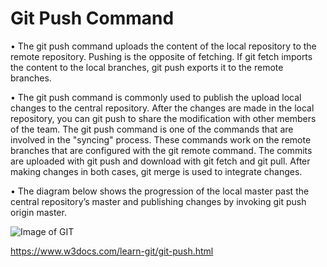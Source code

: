 # Git Push Command

•	The git push command uploads the content of the local repository to the remote repository. Pushing is the opposite of fetching. If git fetch imports the content to the local branches, git push exports it to the remote branches.


•	The git push command is commonly used to publish the upload local changes to the central repository. After the changes are made in the local repository, you can git push to share the modification with other members of the team. The git push command is one of the commands that are involved in the "syncing" process. These commands work on the remote branches that are configured with the git remote command. The commits are uploaded with git push and download with git fetch and git pull. After making changes in both cases, git merge is used to integrate changes.

•	The diagram below shows the progression of the local master past the central repository’s master and publishing changes by invoking git push origin master.

![Image of GIT]( https://www.w3docs.com/uploads/media/default/0001/03/55580ba2836077b920dca1d8f9c1f0def23f7a43.png) 


https://www.w3docs.com/learn-git/git-push.html


